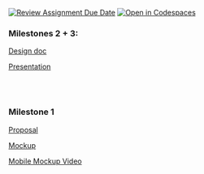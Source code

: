 [![Review Assignment Due Date](https://classroom.github.com/assets/deadline-readme-button-24ddc0f5d75046c5622901739e7c5dd533143b0c8e959d652212380cedb1ea36.svg)](https://classroom.github.com/a/mJCQDjDK)
[![Open in Codespaces](https://classroom.github.com/assets/launch-codespace-7f7980b617ed060a017424585567c406b6ee15c891e84e1186181d67ecf80aa0.svg)](https://classroom.github.com/open-in-codespaces?assignment_repo_id=13793549)



### Milestones 2 + 3: 

[Design doc](https://docs.google.com/document/d/1RBe8-onp2AF36M808ZemVCkQcPbjYe5DS_Xuf8xdCr4/)  

[Presentation](https://docs.google.com/presentation/d/1mkpobTZo5s8hHGj8yH_ODS1fO26O4R4Azjrxv3v-p6I/)  


<br>
<br>

### Milestone 1
[Proposal](https://docs.google.com/document/d/1PIobMJStdk74W_PAeB2a3IUQyhn73J7I0fSMon-7hDw/)

[Mockup](https://www.figma.com/proto/LD7QREhngPtFAMCwDZGXmQ/CS396-FE-Project-Milestone-1?type=design&node-id=0-1&t=k5oPxdgnRQB7mLGG-0&scaling=min-zoom&starting-point-node-id=27%3A1104&show-proto-sidebar=1)

[Mobile Mockup Video](https://drive.google.com/file/d/1LQMqWo-ZBvUkQEXYIZByvYeVdRUAm14e/view?usp=sharing)
